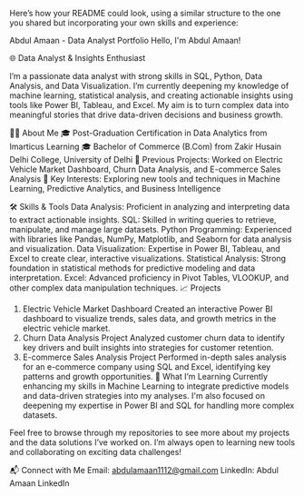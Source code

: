 
Here’s how your README could look, using a similar structure to the one you shared but incorporating your own skills and experience:

Abdul Amaan - Data Analyst Portfolio
Hello, I'm Abdul Amaan!

🌐 Data Analyst & Insights Enthusiast

I’m a passionate data analyst with strong skills in SQL, Python, Data Analysis, and Data Visualization. I’m currently deepening my knowledge of machine learning, statistical analysis, and creating actionable insights using tools like Power BI, Tableau, and Excel. My aim is to turn complex data into meaningful stories that drive data-driven decisions and business growth.

👨‍💻 About Me
🎓 Post-Graduation Certification in Data Analytics from Imarticus Learning
🎓 Bachelor of Commerce (B.Com) from Zakir Husain Delhi College, University of Delhi
💼 Previous Projects: Worked on Electric Vehicle Market Dashboard, Churn Data Analysis, and E-commerce Sales Analysis
🧩 Key Interests: Exploring new tools and techniques in Machine Learning, Predictive Analytics, and Business Intelligence

🛠️ Skills & Tools
Data Analysis: Proficient in analyzing and interpreting data to extract actionable insights.
SQL: Skilled in writing queries to retrieve, manipulate, and manage large datasets.
Python Programming: Experienced with libraries like Pandas, NumPy, Matplotlib, and Seaborn for data analysis and visualization.
Data Visualization: Expertise in Power BI, Tableau, and Excel to create clear, interactive visualizations.
Statistical Analysis: Strong foundation in statistical methods for predictive modeling and data interpretation.
Excel: Advanced proficiency in Pivot Tables, VLOOKUP, and other complex data manipulation techniques.
📈 Projects
1. Electric Vehicle Market Dashboard
Created an interactive Power BI dashboard to visualize trends, sales data, and growth metrics in the electric vehicle market.
2. Churn Data Analysis Project
Analyzed customer churn data to identify key drivers and built insights into strategies for customer retention.
3. E-commerce Sales Analysis Project
Performed in-depth sales analysis for an e-commerce company using SQL and Excel, identifying key patterns and growth opportunities.
🌱 What I’m Learning
Currently enhancing my skills in Machine Learning to integrate predictive models and data-driven strategies into my analyses. I'm also focused on deepening my expertise in Power BI and SQL for handling more complex datasets.

Feel free to browse through my repositories to see more about my projects and the data solutions I’ve worked on. I’m always open to learning new tools and collaborating on exciting data challenges!

📬 Connect with Me
Email: abdulamaan1112@gmail.com
LinkedIn: Abdul Amaan LinkedIn
